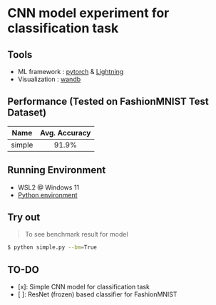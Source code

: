 # CNN model experiment for classification task

## Tools
- ML framework : [pytorch](https://pytorch.org/) & [Lightning](https://github.com/Lightning-AI/lightning)
- Visualization : [wandb](https://wandb.ai/home)

## Performance (Tested on FashionMNIST Test Dataset)
|Name|Avg. Accuracy| 
|:-:|:-:|
|simple|91.9%|


## Running Environment
- WSL2 @ Windows 11
- [Python environment](./conda.env)

## Try out
> To see benchmark result for model

```bash
$ python simple.py --bm=True
```

## TO-DO
- [x]: Simple CNN model for classification task
- [ ]: ResNet (frozen) based classifier for FashionMNIST
